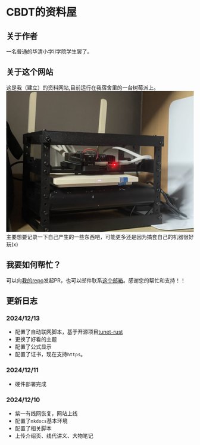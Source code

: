 # CBDT的资料屋
## 关于作者
一名普通的华清小学II学院学生罢了。
## 关于这个网站
这是我（建立）的资料网站,目前运行在我宿舍里的一台树莓派上。
![服务器](imgs/server.jpg)
主要想要记录一下自己产生的一些东西吧，可能更多还是因为搞套自己的机器很好玩(x)
## 我要如何帮忙？
可以向[我的repo](https://github.com/CBDT-JWT/EEnotes)发起PR，也可以邮件联系[这个邮箱](mailto:wjiang0415@outlook.com)。感谢您的帮忙和支持！！
## 更新日志
### 2024/12/13
- 配置了自动联网脚本，基于开源项目[tunet-rust](https://github.com/Berrysoft/tunet-rust)
- 更换了好看的主题
- 配置了公式显示
- 配置了证书，现在支持`https`。
### 2024/12/11
- 硬件部署完成
### 2024/12/10
- 紫一有线网恢复，网站上线
- 配置了`mkdocs`基本环境
- 配置了相关脚本 
- 上传介绍页、线代讲义、大物笔记